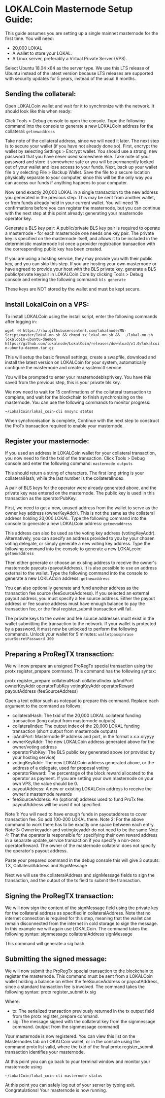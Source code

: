 # LOKALCoin Masternode Setup Guide:

This guide assumes you are setting up a single mainnet masternode for the first time. You will need: 

- 20,000 LOKAL
- A wallet to store your LOKAL.
- A Linux server, preferably a Virtual Private Server (VPS).



Select Ubuntu 18.04 x64 as the server type. We use this LTS release of Ubuntu instead of the latest version because LTS releases are supported with 
security updates for 5 years, instead of the usual 9 months.

## Sending the collateral:

Open LOKALCoin wallet and wait for it to synchronize with the network. It should look like this when ready:

Click Tools > Debug console to open the console. Type the following command into the console to generate a new LOKALCoin address for the collateral: `getnewaddress`


Take note of the collateral address, since we will need it later. The next step is to secure your wallet (if you have not already done so). 
First, encrypt the wallet by selecting Settings > Encrypt wallet. You should use a strong, new password that you have never used somewhere else. 
Take note of your password and store it somewhere safe or you will be permanently locked out of your wallet and lose access to your funds. 
Next, back up your wallet file b y selecting File > Backup Wallet. Save the file to a secure location physically separate to your computer, 
since this will be the only way you can access our funds if anything happens to your computer.

Now send exactly 20,000 LOKAL in a single transaction to the new address you generated in the previous step. This may be sent from another wallet, or from funds already held in your current wallet. You will need 15 confirmations before you can register the masternode, 
but you can continue with the next step at this point already: generating your masternode operator key.

Generate a BLS key pair:
A public/private BLS key pair is required to operate a masternode - for each masternode one needs one key pair. 
The private key is specified on the masternode itself, and allows it to be included in the deterministic masternode list once a provider registration transaction with the 
corresponding public key has been created.

If you are using a hosting service, they may provide you with their public key, and you can skip this step. If you are hosting your own masternode or have agreed to 
provide your host with the BLS private key, generate a BLS public/private keypair in LOKALCoin Core by clicking Tools > Debug console and entering the following command: 
`bls generate`

These keys are NOT stored by the wallet and must be kept secure.

## Install LokalCoin on a VPS:

To install LOKALCoin using the install script, enter the following commands after logging in:

`wget -N https://raw.githubusercontent.com/lokalnode/MN-Script/master/lokal-mn.sh && chmod +x lokal-mn.sh && 
./lokal-mn.sh lokalcoin-ubuntu-daemon https://github.com/lokalnode/LokalCoin/releases/download/v1.0/lokalcoin-ubuntu-daemon.tar.gz`



This will setup the basic firewall settings, create a swapfile, download and install the latest version on LOKALCoin for your system, automatically configure the masternode and create a systemctl service.

You will be prompted to enter your masternodeblsprivkey. You have this saved from the previous step, this is your private bls key.

We now need to wait for 15 confirmations of the collateral transaction to complete, and wait for the blockchain to finish synchronizing on the masternode. 
You can use the following commands to monitor progress:

`~/LokalCoin/lokal_coin-cli mnsync status`

When synchronisation is complete, Continue with the next step to construct the ProTx transaction required to enable your masternode.


## Register your masternode:

If you used an address in LOKALCoin wallet for your collateral transaction, you now need to find the txid of the transaction. 
Click Tools > Debug console and enter the following command: `masternode outputs`

This should return a string of characters.
The first long string is your collateralHash, while the last number is the collateralIndex.

A pair of BLS keys for the operator were already generated above, and the private key was entered on the masternode. The public key is used in this transaction as the operatorPubKey.

First, we need to get a new, unused address from the wallet to serve as the owner key address (ownerKeyAddr). This is not the same as the collateral address holding 20,000 LOKAL. 
Type the following command into the console to generate a new LOKALCoin address: `getnewaddress`


This address can also be used as the voting key address (votingKeyAddr). Alternatively, you can specify an address provided to you by your chosen voting delegate, or simply generate a new voting key address. 
Type the following command into the console to generate a new LOKALcoin: `getnewaddress`

Then either generate or choose an existing address to receive the owner's masternode payouts (payoutAddress). It is also possible to use an address external to the wallet. 
Type the following command into the console to generate a new LOKLACoin address: `getnewaddress`

You can also optionally generate and fund another address as the transaction fee source (feeSourceAddress). If you selected an external payout address, 
you must specify a fee source address. Either the payout address or fee source address must have enough balance to pay the transaction fee, or the final register_submit transaction will fail.


The private keys to the owner and fee source addresses must exist in the wallet submitting the transaction to the network. If your wallet is protected by a password, it must now be unlocked to perform the following commands. 
Unlock your wallet for 5 minutes: `walletpassphrase yourSecretPassword 300`


## Preparing a ProRegTX transaction:

We will now prepare an unsigned ProRegTx special transaction using the protx register_prepare command. This command has the following syntax:

protx register_prepare collateralHash collateralIndex ipAndPort ownerKeyAddr operatorPubKey votingKeyAddr operatorReward payoutAddress (feeSourceAddress)

Open a text editor such as notepad to prepare this command. Replace each argument to the command as follows:

- collateralHash: The txid of the 20,000 LOKAL collateral funding transaction (long output from masternode outputs)
- collateralIndex: The output index of the 20,000 LOKAL funding transaction (short output from masternode outputs)
- ipAndPort: Masternode IP address and port, in the format x.x.x.x:yyyy
- ownerKeyAddr: The new LOKALCoin address generated above for the owner/voting address
- operatorPubKey: The BLS public key generated above (or provided by your hosting service)
- votingKeyAddr: The new LOKALCoin address generated above, or the address of a delegate, used for proposal voting
- operatorReward: The percentage of the block reward allocated to the operator as payment. If you are setting your own masternode on your own VPS, the value should be 0.
- payoutAddress: A new or existing LOKALCoin address to receive the owner's masternode rewards
- feeSourceAddress: An (optional) address used to fund ProTx fee. payoutAddress will be used if not specified.

Note 1: You will need to have enough funds in payoutaddress to cover transaction fee. So add 100-200 LOKAL there.
Note 2: For the above command to work there has to be exactly one space between each entry.
Note 3: Ownerkeyaddr and votingkeyaddr do not need to be the same
Note 4: That the operator is responsible for specifying their own reward address in a separate update_service transaction if you specify a non-zero operatorReward. The owner of the masternode collateral does not specify the operator's payout address.


Paste your prepared command in the debug console this will give 3 outputs: TX, CollateralAddress and SignMessage

Next we will use the collateralAddress and signMessage fields to sign the transaction, and the output of the tx field to submit the transaction.

## Signing the ProRegTX transaction:

We will now sign the content of the signMessage field using the private key for the collateral address as specified in collateralAddress.
Note that no internet connection is required for this step, meaning that the wallet can remain disconnected from the internet in cold storage to sign the message. 
In this example we will again use LOKALCoin. The command takes the following syntax:
signmessage collateralAddress signMessage

This command will generate a sig hash.


## Submitting the signed message:

We will now submit the ProRegTx special transaction to the blockchain to register the masternode. 
This command must be sent from a LOKALCoin wallet holding a balance on either the feeSourceAddress or payoutAddress, since a standard transaction fee is involved.
The command takes the following syntax:
protx register_submit tx sig

Where:
- tx: The serialized transaction previously returned in the tx output field from the protx register_prepare command.
- sig: The message signed with the collateral key from the signmessage command. (output from the signmessage command)

Your masternode is now registered.
You can view this list on the Masternodes tab on LOKALCoin wallet, or in the console using the command protx list valid, where the txid of the final protx register_submit transaction identifies your masternode.

At this point you can go back to your terminal window and monitor your masternode using 

`~/LokalCoin/lokal_coin-cli masternode status`

At this point you can safely log out of your server by typing exit. 
Congratulations! Your masternode is now running.

